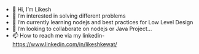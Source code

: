 - 👋 Hi, I’m Likesh
- 👀 I’m interested in solving different problems
- 🌱 I’m currently learning nodejs and best practices for Low Level Design
- 💞️ I’m looking to collaborate on nodejs or Java Project...
- 📫 How to reach me via my linkedin-https://www.linkedin.com/in/likeshkewat/

<!---
likesh-123/likesh-123 is a ✨ special ✨ repository because its `README.md` (this file) appears on your GitHub profile.
You can click the Preview link to take a look at your changes.
--->
